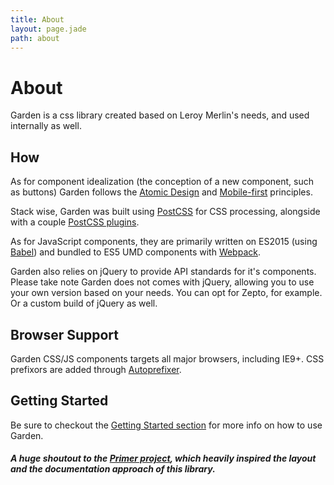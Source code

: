 ```yaml
---
title: About
layout: page.jade
path: about
---
```


# About
<p class="lead">Garden is a css library created based on Leroy Merlin's needs, and used internally as well.</p>

## How
As for component idealization (the conception of a new component, such as buttons) Garden follows the [Atomic Design](http://bradfrost.com/blog/post/atomic-web-design/) and [Mobile-first](http://bradfrost.com/blog/web/mobile-first-responsive-web-design/) principles.

Stack wise, Garden was built using [PostCSS](https://github.com/postcss/postcss) for CSS processing, alongside with a couple [PostCSS plugins](https://github.com/leroy-merlin-br/garden/blob/master/package.json).

As for JavaScript components, they are primarily written on ES2015 (using [Babel](https://babeljs.io)) and bundled to ES5 UMD components with [Webpack](https://webpack.github.io/).

Garden also relies on jQuery to provide API standards for it's components. Please take note Garden does not comes with jQuery, allowing you to use your own version based on your needs. You can opt for Zepto, for example. Or a custom build of jQuery as well.

## Browser Support
Garden CSS/JS components targets all major browsers, including IE9+. CSS prefixors are added through [Autoprefixer](https://github.com/postcss/autoprefixer).

## Getting Started
Be sure to checkout the [Getting Started section](getting-started.html) for more info on how to use Garden.

##### A huge shoutout to the [Primer project](https://primer.style), which heavily inspired the layout and the documentation approach of this library.
